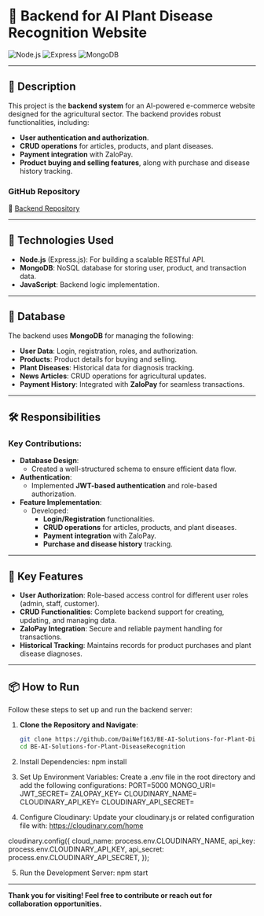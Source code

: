 # 🌱 Backend for AI Plant Disease Recognition Website

![Node.js](https://img.shields.io/badge/Node.js-339933?style=for-the-badge&logo=nodedotjs&logoColor=white)
![Express](https://img.shields.io/badge/Express-000000?style=for-the-badge&logo=express&logoColor=white)
![MongoDB](https://img.shields.io/badge/MongoDB-47A248?style=for-the-badge&logo=mongodb&logoColor=white)

---

## 📝 Description
This project is the **backend system** for an AI-powered e-commerce website designed for the agricultural sector. The backend provides robust functionalities, including:
- **User authentication and authorization**.
- **CRUD operations** for articles, products, and plant diseases.
- **Payment integration** with ZaloPay.
- **Product buying and selling features**, along with purchase and disease history tracking.

### **GitHub Repository**
🔗 [Backend Repository](https://github.com/DaiNef163/BE-AI-Solutions-for-Plant-DiseaseRecognition)

---

## 🔧 Technologies Used
- **Node.js** (Express.js): For building a scalable RESTful API.
- **MongoDB**: NoSQL database for storing user, product, and transaction data.
- **JavaScript**: Backend logic implementation.

---

## 📂 Database
The backend uses **MongoDB** for managing the following:
- **User Data**: Login, registration, roles, and authorization.
- **Products**: Product details for buying and selling.
- **Plant Diseases**: Historical data for diagnosis tracking.
- **News Articles**: CRUD operations for agricultural updates.
- **Payment History**: Integrated with **ZaloPay** for seamless transactions.

---

## 🛠 Responsibilities
### Key Contributions:
- **Database Design**:
  - Created a well-structured schema to ensure efficient data flow.
- **Authentication**:
  - Implemented **JWT-based authentication** and role-based authorization.
- **Feature Implementation**:
  - Developed:
    - **Login/Registration** functionalities.
    - **CRUD operations** for articles, products, and plant diseases.
    - **Payment integration** with ZaloPay.
    - **Purchase and disease history** tracking.

---

## 🔑 Key Features
- **User Authorization**: Role-based access control for different user roles (admin, staff, customer).
- **CRUD Functionalities**: Complete backend support for creating, updating, and managing data.
- **ZaloPay Integration**: Secure and reliable payment handling for transactions.
- **Historical Tracking**: Maintains records for product purchases and plant disease diagnoses.

---

## 📦 How to Run

Follow these steps to set up and run the backend server:

1. **Clone the Repository and Navigate**:
   ```bash
   git clone https://github.com/DaiNef163/BE-AI-Solutions-for-Plant-DiseaseRecognition.git
   cd BE-AI-Solutions-for-Plant-DiseaseRecognition
2. Install Dependencies: npm install

3. Set Up Environment Variables: Create a .env file in the root directory and add the following configurations:
  PORT=5000
  MONGO_URI=<Your MongoDB Connection String>
  JWT_SECRET=<Your JWT Secret Key>
  ZALOPAY_KEY=<Your ZaloPay API Key>
  CLOUDINARY_NAME=<Your Cloudinary Cloud Name>
  CLOUDINARY_API_KEY=<Your Cloudinary API Key>
  CLOUDINARY_API_SECRET=<Your Cloudinary API Secret>

4. Configure Cloudinary: Update your cloudinary.js or related configuration file with:
https://cloudinary.com/home

cloudinary.config({
  cloud_name: process.env.CLOUDINARY_NAME,
  api_key: process.env.CLOUDINARY_API_KEY,
  api_secret: process.env.CLOUDINARY_API_SECRET,
});

5. Run the Development Server: npm start

---
**Thank you for visiting! Feel free to contribute or reach out for collaboration opportunities.**

